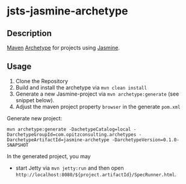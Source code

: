 jsts-jasmine-archetype
======================

Description
-----------

[Maven](http://maven.apache.org/) [Archetype](http://maven.apache.org/guides/introduction/introduction-to-archetypes.html) for projects using [Jasmine](https://jasmine.github.io/).

Usage
-----

1. Clone the Repository
2. Build and install the archetype via `mvn clean install`
3. Generate a new Jasmine-project via `mvn archetype:generate` (see snippet below).
4. Adjust the maven project property `browser` in the generate `pom.xml`

Generate new project:

    mvn archetype:generate -DachetypeCatalog=local -DarchetypeGroupId=com.opitzconsulting.archetypes -DarchetypeArtifactId=jasmine-archetype -DarchetypeVersion=0.1.0-SNAPSHOT
    
In the generated project, you may

* start Jetty via `mvn jetty:run` and then open `http://localhost:8080/${project.artifactId}/SpecRunner.html`.
